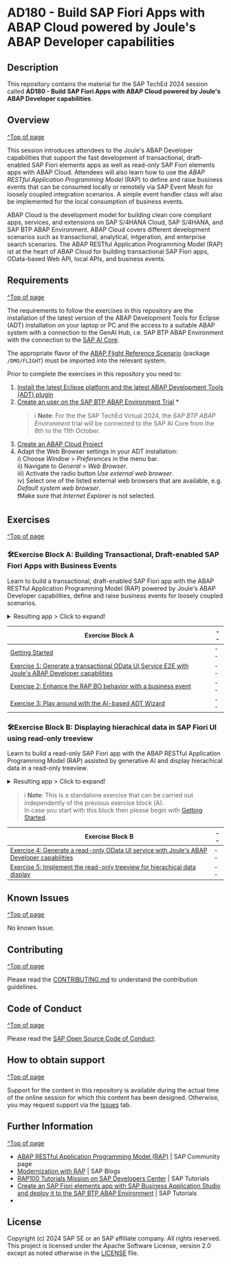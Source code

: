 # AD180 - Build SAP Fiori Apps with ABAP Cloud powered by Joule's ABAP Developer capabilities

## Description

This repository contains the material for the SAP TechEd 2024 session called **AD180 - Build SAP Fiori Apps with ABAP Cloud powered by Joule's ABAP Developer capabilities**.

## Overview
[^Top of page](#)

This session introduces attendees to the Joule's ABAP Developer capabilities that support the fast development of transactional, draft-enabled SAP Fiori elements apps as well as read-only SAP Fiori elements apps with ABAP Cloud. Attendees will also learn how to use the _ABAP RESTful Application Programming Model_ (RAP) to define and raise business events that can be consumed locally or remotely via SAP Event Mesh for loosely coupled integration scenarios. A simple event handler class will also be implemented for the local consumption of business events.

ABAP Cloud is the development model for building clean core compliant apps, services, and extensions on SAP S/4HANA Cloud, SAP S/4HANA, and SAP BTP ABAP Environment. ABAP Cloud covers different development scenarios such as transactional, analytical, intgeration, and enterprise search scenarios. The ABAP RESTful Application Programming Model (RAP) ist at the heart of ABAP Cloud for building transactional SAP Fiori apps, OData-based Web API, local APIs, and business events.

## Requirements
[^Top of page](#)

The requirements to follow the exercises in this repository are the installation of the latest version of the ABAP Development Tools for Eclipse (ADT) installation 
on your laptop or PC and the access to a suitable ABAP system with a connection to the GenAI Hub, i.e. SAP BTP ABAP Environment with the connection to the [SAP AI Core](https://discovery-center.cloud.sap/serviceCatalog/sap-ai-core). 

The appropriate flavor of the [ABAP Flight Reference Scenario](https://github.com/SAP-samples/abap-platform-refscen-flight) (package `/DMO/FLIGHT`) must be imported into the relevant system. 

Prior to complete the exercises in this repository you need to:
1. [Install the latest Eclipse platform and the latest ABAP Development Tools (ADT) plugin](https://developers.sap.com/tutorials/abap-install-adt.html)
2. [Create an user on the SAP BTP ABAP Environment Trial](https://developers.sap.com/tutorials/abap-environment-trial-onboarding.html) *
   > ℹ️ **Note**: For the the SAP TechEd Virtual 2024, the _SAP BTP ABAP Environment_ trial will be connected to the SAP AI Core from the 8th to the 11th October.
3. [Create an ABAP Cloud Project](https://developers.sap.com/tutorials/abap-environment-create-abap-cloud-project.html)
4. Adapt the Web Browser settings in your ADT installation:   
    i) Choose _Window_ > _Preferences_ in the menu bar.   
    ii) Navigate to _General_ > _Web Browser_.  
    iii) Activate the radio button _Use external web browser_.   
    iv) Select one of the listed external web browsers that are available, e.g. _Default system web browser_.    
        ❗Make sure that _Internet Explorer_ is not selected.   
   
## Exercises
[^Top of page](#)

### 🛠Exercise Block A: Building Transactional, Draft-enabled SAP Fiori Apps with Business Events

Learn to build a transactional, draft-enabled SAP Fiori app with the ABAP RESTful Application Programming Model (RAP) powered by Joule's ABAP Developer capabilities, define and raise business events for loosely coupled scenarios.

<details>
  <summary>Resulting app > Click to expand!</summary>
    <img src="exercises/images/fioriapp01.png" alt="create package" width="100%">
</details>  

| Exercise Block A | -- |
| ------------- |  -- |
| [Getting Started](exercises/ex0/README.md) | -- |
| [Exercise 1: Generate a transactional OData UI Service E2E with Joule's ABAP Developer capabilities](exercises/ex01/README.md) | -- |
| [Exercise 2: Enhance the RAP BO behavior with a business event](exercises/ex02/README.md) | -- |
| [Exercise 3: Play around with the AI-based ADT Wizard](exercises/ex03/README.md) | -- |


### 🛠Exercise Block B: Displaying hierachical data in SAP Fiori UI using read-only treeview

Learn to build a read-only SAP Fiori app with the ABAP RESTful Application Programming Model (RAP) assisted by generative AI and display hierachical data in a read-only treeview.

<details>
  <summary>Resulting app > Click to expand!</summary>
    <img src="exercises/images/fioriapp02.png" alt="create package" width="100%">
</details>  

> ℹ️ **Note**: This is a standalone exercise that can be carried out independently of the previous exercise block (A).   
> In case you start with this block then please begin with [Getting Started](exercises/ex0/README.md). 

| Exercise Block B | -- |
| ------------- |  -- |
| [Exercise 4: Generate a read-only OData UI service with Joule's ABAP Developer capabilities](exercises/ex04/README.md) | -- |
| [Exercise 5: Implement the read-only treeview for hierachical data display](exercises/ex05/README.md) | -- |


<!--
### 🛠 Optional Exercise: Create and deploy a SAP Fiori elements app with SAP BAS

Create a productive SAP Fiori elements List Report app with the SAP Business Application Studio (SAP BAS) on top of an OData service built with the ABAP RESTful Application Programming Model (RAP) and deploy it into the SAP BTP ABAP Environment system. 

> ℹ️ **Note**: This exercise can be completed immediately after Exercise Block A and Exercise Block B, which are independent exercises blocks.

| Exercise | -- |
| ------------- |  -- |
| [Exercise 6: Create an SAP Fiori elements app with SAP Business Application Studio and deploy it to the SAP BTP ABAP Environment](https://developers.sap.com/tutorials/abap-environment-deploy-fiori-elements-ui.html) (_Tutorial in the SAP Developer Center_)| -- |

--> 

## Known Issues
[^Top of page](#)

No known Issue.

## Contributing
[^Top of page](#)

Please read the [CONTRIBUTING.md](./CONTRIBUTING.md) to understand the contribution guidelines.

## Code of Conduct
[^Top of page](#)

Please read the [SAP Open Source Code of Conduct](https://github.com/SAP-samples/.github/blob/main/CODE_OF_CONDUCT.md).

## How to obtain support
[^Top of page](#)

Support for the content in this repository is available during the actual time of the online session for which this content has been designed. Otherwise, you may request support via the [Issues](../../issues) tab.

## Further Information
[^Top of page](#)

 - [ABAP RESTful Application Programming Model (RAP)](https://community.sap.com/topics/abap/rap) | SAP Community page   
 - [Modernization with RAP](https://blogs.sap.com/2021/10/18/modernization-with-rap/) | SAP Blogs
 - [RAP100 Tutorials Mission on SAP Developers Center](https://developers.sap.com/mission.sap-fiori-abap-rap100.html) | SAP Tutorials
 - [Create an SAP Fiori elements app with SAP Business Application Studio and deploy it to the SAP BTP ABAP Environment](https://developers.sap.com/tutorials/abap-environment-deploy-fiori-elements-ui.html) | SAP Tutorials
 - 
## License
Copyright (c) 2024 SAP SE or an SAP affiliate company. All rights reserved. This project is licensed under the Apache Software License, version 2.0 except as noted otherwise in the [LICENSE](LICENSES/Apache-2.0.txt) file.
